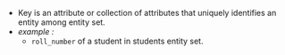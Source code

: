 - Key is an attribute or collection of attributes that uniquely identifies an entity among entity set.
- *example :* 
	- `roll_number` of a student in students entity set.

	
